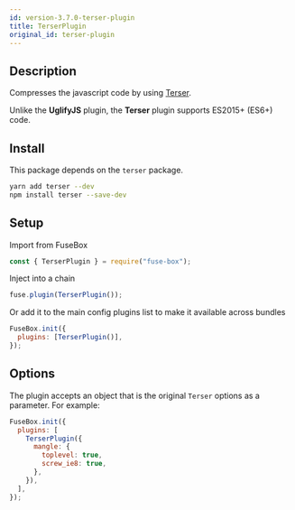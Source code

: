 ```yaml
---
id: version-3.7.0-terser-plugin
title: TerserPlugin
original_id: terser-plugin
---
```


## Description

Compresses the javascript code by using
[Terser](https://github.com/terser-js/terser).

Unlike the **UglifyJS** plugin, the **Terser** plugin supports ES2015+ (ES6+)
code.

## Install

This package depends on the `terser` package.

```bash
yarn add terser --dev
npm install terser --save-dev
```

## Setup

Import from FuseBox

```js
const { TerserPlugin } = require("fuse-box");
```

Inject into a chain

```js
fuse.plugin(TerserPlugin());
```

Or add it to the main config plugins list to make it available across bundles

```js
FuseBox.init({
  plugins: [TerserPlugin()],
});
```

## Options

The plugin accepts an object that is the original `Terser` options as a
parameter. For example:

```js
FuseBox.init({
  plugins: [
    TerserPlugin({
      mangle: {
        toplevel: true,
        screw_ie8: true,
      },
    }),
  ],
});
```
